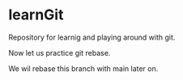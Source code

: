 # learnGit
Repository for learnig and playing around with git.

Now let us practice git rebase.

We wil rebase this branch with main later on.
